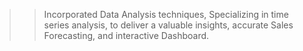 >> Incorporated Data Analysis techniques, Specializing in time series analysis, to deliver a valuable insights, accurate Sales Forecasting, and interactive Dashboard.
